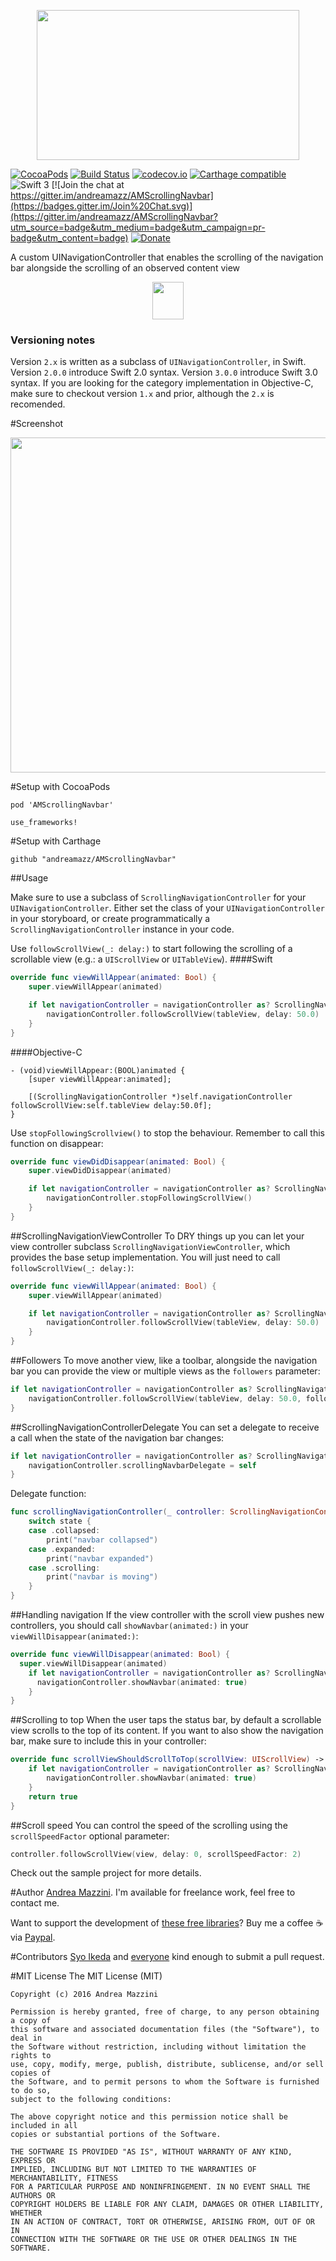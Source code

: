 <p align="center">
  <img width="420" height="240" src="assets/logo.png"/>
</p>

[![CocoaPods](https://cocoapod-badges.herokuapp.com/v/AMScrollingNavbar/badge.svg)](http://www.cocoapods.org/?q=amscrollingnavbar)
[![Build Status](https://travis-ci.org/andreamazz/AMScrollingNavbar.svg)](https://travis-ci.org/andreamazz/AMScrollingNavbar)
[![codecov.io](https://codecov.io/github/andreamazz/AMScrollingNavbar/coverage.svg?branch=master)](https://codecov.io/github/andreamazz/AMScrollingNavbar?branch=master)
[![Carthage compatible](https://img.shields.io/badge/Carthage-compatible-4BC51D.svg?style=flat)](https://github.com/Carthage/Carthage)
![Swift 3](https://img.shields.io/badge/swift-3-orange.svg)
[![Join the chat at https://gitter.im/andreamazz/AMScrollingNavbar](https://badges.gitter.im/Join%20Chat.svg)](https://gitter.im/andreamazz/AMScrollingNavbar?utm_source=badge&utm_medium=badge&utm_campaign=pr-badge&utm_content=badge)
[![Donate](https://img.shields.io/badge/Donate-PayPal-green.svg)](https://www.paypal.com/cgi-bin/webscr?cmd=_s-xclick&hosted_button_id=46FNZD4PDVNRU)

A custom UINavigationController that enables the scrolling of the navigation bar alongside the
scrolling of an observed content view  

<p align="center">
  <a href='https://appetize.io/app/31qahv9v4477ja36k8dn93wr8m' alt='Live demo'>
    <img width="50" height="60" src="assets/demo.png"/>
  </a>
</p>

### Versioning notes

Version `2.x` is written as a subclass of `UINavigationController`, in Swift.  
Version `2.0.0` introduce Swift 2.0 syntax.
Version `3.0.0` introduce Swift 3.0 syntax.
If you are looking for the category implementation in Objective-C, make sure to checkout version `1.x` and prior, although the `2.x` is recomended.

#Screenshot

<p align="center">
  <img width="520" height="536" src="assets/screenshot.gif"/>
</p>

#Setup with CocoaPods

```
pod 'AMScrollingNavbar'

use_frameworks!
```

#Setup with Carthage

```
github "andreamazz/AMScrollingNavbar"
```

##Usage

Make sure to use a subclass of `ScrollingNavigationController` for your `UINavigationController`. Either set the class of your `UINavigationController` in your storyboard, or create programmatically a `ScrollingNavigationController` instance in your code.

Use `followScrollView(_: delay:)` to start following the scrolling of a scrollable view (e.g.: a `UIScrollView` or `UITableView`).
####Swift
```swift
override func viewWillAppear(animated: Bool) {
    super.viewWillAppear(animated)

    if let navigationController = navigationController as? ScrollingNavigationController {
        navigationController.followScrollView(tableView, delay: 50.0)
    }
}
```

####Objective-C
```objc
- (void)viewWillAppear:(BOOL)animated {
    [super viewWillAppear:animated];

    [(ScrollingNavigationController *)self.navigationController followScrollView:self.tableView delay:50.0f];
}
```

Use `stopFollowingScrollview()` to stop the behaviour. Remember to call this function on disappear:
```swift
override func viewDidDisappear(animated: Bool) {
    super.viewDidDisappear(animated)

    if let navigationController = navigationController as? ScrollingNavigationController {
        navigationController.stopFollowingScrollView()
    }
}
```

##ScrollingNavigationViewController
To DRY things up you can let your view controller subclass `ScrollingNavigationViewController`, which provides the base setup implementation. You will just need to call `followScrollView(_: delay:)`:
```swift
override func viewWillAppear(animated: Bool) {
    super.viewWillAppear(animated)

    if let navigationController = navigationController as? ScrollingNavigationController {
        navigationController.followScrollView(tableView, delay: 50.0)
    }
}
```

##Followers
To move another view, like a toolbar, alongside the navigation bar you can provide the view or multiple views as the `followers` parameter:
```swift
if let navigationController = navigationController as? ScrollingNavigationController {
    navigationController.followScrollView(tableView, delay: 50.0, followers: [toolbar])
}
```


##ScrollingNavigationControllerDelegate
You can set a delegate to receive a call when the state of the navigation bar changes:
```swift
if let navigationController = navigationController as? ScrollingNavigationController {
    navigationController.scrollingNavbarDelegate = self
}
```

Delegate function:
```swift
func scrollingNavigationController(_ controller: ScrollingNavigationController, didChangeState state: NavigationBarState) {
    switch state {
    case .collapsed:
        print("navbar collapsed")
    case .expanded:
        print("navbar expanded")
    case .scrolling:
        print("navbar is moving")
    }
}
```

##Handling navigation
If the view controller with the scroll view pushes new controllers, you should call `showNavbar(animated:)` in your `viewWillDisappear(animated:)`:
```swift
override func viewWillDisappear(animated: Bool) {
  super.viewWillDisappear(animated)
    if let navigationController = navigationController as? ScrollingNavigationController {
      navigationController.showNavbar(animated: true)
    }
}
```

##Scrolling to top
When the user taps the status bar, by default a scrollable view scrolls to the top of its content. If you want to also show the navigation bar, make sure to include this in your controller:

```swift
override func scrollViewShouldScrollToTop(scrollView: UIScrollView) -> Bool {
    if let navigationController = navigationController as? ScrollingNavigationController {
        navigationController.showNavbar(animated: true)
    }
    return true
}
```

##Scroll speed
You can control the speed of the scrolling using the `scrollSpeedFactor` optional parameter:

```swift
controller.followScrollView(view, delay: 0, scrollSpeedFactor: 2)
```

Check out the sample project for more details.

#Author
[Andrea Mazzini](https://twitter.com/theandreamazz). I'm available for freelance work, feel free to contact me.

Want to support the development of [these free libraries](https://cocoapods.org/owners/734)? Buy me a coffee ☕️ via [Paypal](https://www.paypal.com/cgi-bin/webscr?cmd=_s-xclick&hosted_button_id=46FNZD4PDVNRU).  

#Contributors
[Syo Ikeda](https://github.com/ikesyo) and [everyone](https://github.com/andreamazz/AMScrollingNavbar/graphs/contributors) kind enough to submit a pull request.

#MIT License
    The MIT License (MIT)

    Copyright (c) 2016 Andrea Mazzini

    Permission is hereby granted, free of charge, to any person obtaining a copy of
    this software and associated documentation files (the "Software"), to deal in
    the Software without restriction, including without limitation the rights to
    use, copy, modify, merge, publish, distribute, sublicense, and/or sell copies of
    the Software, and to permit persons to whom the Software is furnished to do so,
    subject to the following conditions:

    The above copyright notice and this permission notice shall be included in all
    copies or substantial portions of the Software.

    THE SOFTWARE IS PROVIDED "AS IS", WITHOUT WARRANTY OF ANY KIND, EXPRESS OR
    IMPLIED, INCLUDING BUT NOT LIMITED TO THE WARRANTIES OF MERCHANTABILITY, FITNESS
    FOR A PARTICULAR PURPOSE AND NONINFRINGEMENT. IN NO EVENT SHALL THE AUTHORS OR
    COPYRIGHT HOLDERS BE LIABLE FOR ANY CLAIM, DAMAGES OR OTHER LIABILITY, WHETHER
    IN AN ACTION OF CONTRACT, TORT OR OTHERWISE, ARISING FROM, OUT OF OR IN
    CONNECTION WITH THE SOFTWARE OR THE USE OR OTHER DEALINGS IN THE SOFTWARE.
